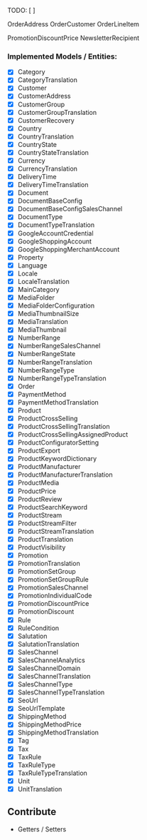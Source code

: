 TODO:
[ ] 


OrderAddress
OrderCustomer
OrderLineItem

PromotionDiscountPrice
NewsletterRecipient

### Implemented Models / Entities:

- [X] Category
- [X] CategoryTranslation
- [X] Customer
- [X] CustomerAddress
- [X] CustomerGroup
- [X] CustomerGroupTranslation
- [X] CustomerRecovery
- [X] Country
- [X] CountryTranslation
- [X] CountryState
- [X] CountryStateTranslation
- [X] Currency
- [X] CurrencyTranslation
- [X] DeliveryTime
- [X] DeliveryTimeTranslation
- [X] Document
- [X] DocumentBaseConfig
- [X] DocumentBaseConfigSalesChannel
- [X] DocumentType
- [X] DocumentTypeTranslation
- [X] GoogleAccountCredential
- [X] GoogleShoppingAccount
- [X] GoogleShoppingMerchantAccount
- [X] Property
- [X] Language
- [X] Locale
- [X] LocaleTranslation
- [X] MainCategory
- [X] MediaFolder
- [X] MediaFolderConfiguration
- [X] MediaThumbnailSize
- [X] MediaTranslation
- [X] MediaThumbnail
- [X] NumberRange
- [X] NumberRangeSalesChannel
- [X] NumberRangeState
- [X] NumberRangeTranslation
- [X] NumberRangeType
- [X] NumberRangeTypeTranslation
- [X] Order
- [X] PaymentMethod
- [X] PaymentMethodTranslation
- [X] Product
- [X] ProductCrossSelling
- [X] ProductCrossSellingTranslation
- [X] ProductCrossSellingAssignedProduct
- [X] ProductConfiguratorSetting
- [X] ProductExport
- [X] ProductKeywordDictionary
- [X] ProductManufacturer
- [X] ProductManufacturerTranslation
- [X] ProductMedia
- [X] ProductPrice
- [X] ProductReview
- [X] ProductSearchKeyword
- [X] ProductStream
- [X] ProductStreamFilter
- [X] ProductStreamTranslation
- [X] ProductTranslation
- [X] ProductVisibility
- [X] Promotion
- [X] PromotionTranslation
- [X] PromotionSetGroup
- [X] PromotionSetGroupRule
- [X] PromotionSalesChannel
- [X] PromotionIndividualCode
- [X] PromotionDiscountPrice
- [X] PromotionDiscount
- [X] Rule
- [X] RuleCondition
- [X] Salutation
- [X] SalutationTranslation
- [X] SalesChannel
- [X] SalesChannelAnalytics
- [X] SalesChannelDomain
- [X] SalesChannelTranslation
- [X] SalesChannelType
- [X] SalesChannelTypeTranslation
- [X] SeoUrl
- [X] SeoUrlTemplate
- [X] ShippingMethod
- [X] ShippingMethodPrice
- [X] ShippingMethodTranslation
- [X] Tag
- [X] Tax
- [X] TaxRule
- [X] TaxRuleType
- [X] TaxRuleTypeTranslation
- [X] Unit
- [X] UnitTranslation

## Contribute

* Getters / Setters